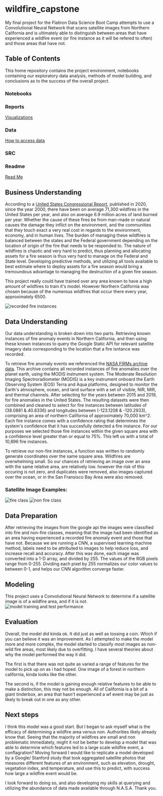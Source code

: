 # wildfire_capstone
My final project for the Flatiron Data Science Boot Camp attempts to use a Convolutional Neural Network that scans satellite images from Northern California and is ultimately able to distinguish between areas that have experienced a wildfire event (or fire instance as it will be refered to often) and those areas that have not.

## Table of Contents

This home repository contains the project environment, notebooks containing our exploratory data analysis, methods of model building, and conclusions as to the success of the overall project.

### Notebooks

### Reports
[Visualizations](reports/visualizations)

### Data
[How to access data](Notebooks/satellite_data_retrieval.ipynb)

### SRC

### Readme

[Read Me](README.md)


## Business Understanding

According to a [United States Congressional Report](https://fas.org/sgp/crs/misc/IF10244.pdf), published in 2020, since the year 2000, there have been on average 71,300 wildfires in the United States per year, and also on average 6.9 million acres of land burned per year. Whether the cause of these fires be from man-made or natural causes the damage they inflict on the environment, and the communities that they touch exact a very real cost in regards to the environment, economy, and in human lives. The burden of managing these wildfires is balanced between the states and the Federal government depending on the location of origin of the fire that needs to be responded to. The nature of wildfires is chaotic and very hard to predict, thus planning and allocating assets for a fire season is thus very hard to manage on the Federal and State level. Developing predictive methods, and utilizing all tools available to best estimate where to deploy assets for a fire season would bring a tremoundous advantage to managing the destruction of a given fire season.

This project really could have trained over any area known to have a high amount of wildfires to train it's model. However Northern California was chosen because of the numerous wildfires that occur there every year, approximately 6500.

![recorded fire instances](../reports/visualizations/composite_fire_map_2015_to_2019.png)

## Data Understanding

Our data understanding is broken down into two parts. Retrieving known instances of fire anomaly events in Northern California, and then using these known instances to query the Google Static API for relevant satellite imagery data corresponding to the location that a fire isntance was recorded.

To retrieve fire anomaly events we referenced the [NASA FIRMs archive data](https://firms.modaps.eosdis.nasa.gov/country/). This archive contains all recorded instances of fire anomalies over the planet earth, using the MODIS instrument system. The Moderate Resolution Imaging Spectroradiometer (MODIS) is a key instrument onboard the Earth Observing System (EOS) Terra and Aqua platforms, designed to monitor the Earth's atmosphere, ocean, and land surface with a set of visible, NIR, MIR, and thermal channels. After selecting for the years between 2015 and 2019, for fire anomalies in the United States. The resulting datasets were then combined and cleaned to select for fire instances between latitudes of (38.0881 & 40.8336) and longitudes between (-123.1208 & -120.2933), comprising an area of northern California of approximately 70,000 km^2. Each fire instance comes with a confidence rating that determines the system's confidence that it has succesfully detected a fire instance. For our purposes we selected those fire instances within the given square area with a confidence level greater than or equal to 75%. This left us with a total of 10,896 fire instances.

To retrieve our non-fire instances, a function was written to randomly generate coordinates over the same square area. Wildfires are overwhelming small. So our chances of retrieving an image over an area with the same relative area, are relatively low. however the risk of this occuring is not zero, and duplicates were removed, also images captured over the ocean, or in the San Fransisco Bay Area were also removed.

### Satellite Image Examples: 

![fire class](../reports/visualizations/fire_class_example.png)
![non fire class](../reports/visualizations/non_fire_class.png)



## Data Preparation

After retrieving the images from the google api the images were classified into fire and non-fire classes, meaning that the image had been identified as an area having experienced a recorded fire anomaly event and those that have not. Because we are running a CNN, a supervised learning machine method, labels need to be attributed to images to help reduce loss, and increase recall and accuracy. After this was done, each image was converted into a 1-D array, and divided by 255. The values of the RGB pixels range from 0-255. Dividing each pixel by 255 normalizes our color values to between 0-1, and helps our CNN algorithm converge faster.



## Modeling
This project uses a Convolutional Neural Network to determine if a satellite image is of a wildfire area, and if it is not.
![model training and test performance](https://github.com/ptanner925/wildfire_capstone/reports/visualizations/model_eval.png)

## Evaluation
Overall, the model did kinda ok. It did just as well as tossing a coin. Which if you can believe it was an improvement. As I attempted to make the model more and more complex, the model started to classify most images as non-wild fire areas, most likely due to overfitting.  I have several theories about why the model performed the way it did. 

The first is that there was not quite as varied a range of features for the model to pick up on as i had hoped. One image of a forest in northern california, kinda looks like the other.

The second is, if the model is gaining enough relative features to be able to make a distinction, this may not be enough. All of California is a bit of a giant tinderbox, an area that hasn't experienced a wf event may be just as likely to break out in one as any other.

## Next steps
I think this model was a good start. But I began to ask myself what is the efficacy of determining a wildfire area versus non. Authorities likely already know that. Seeing that the majority of wildfires are small and non problematic immediately, might it not be better  to develop a model that was able to determine which features led to a large scale wildfire event, a conflagration?
Moving forward I would like to replicate a model developed by a Google/ Stanford study that took aggregated satellite photos that measures different features of an environment, such as elevation, drought, vegetation index, and temperature, and use this to predict, with success how large a wildfire event would be. 

I look forward to doing so, and also developing my skills at querying and utilizing the abundance of data made available through N.A.S.A. Thank you.